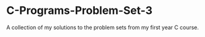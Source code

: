 # C-Programs-Problem-Set-3
A collection of my solutions to the problem sets from my first year C course.
